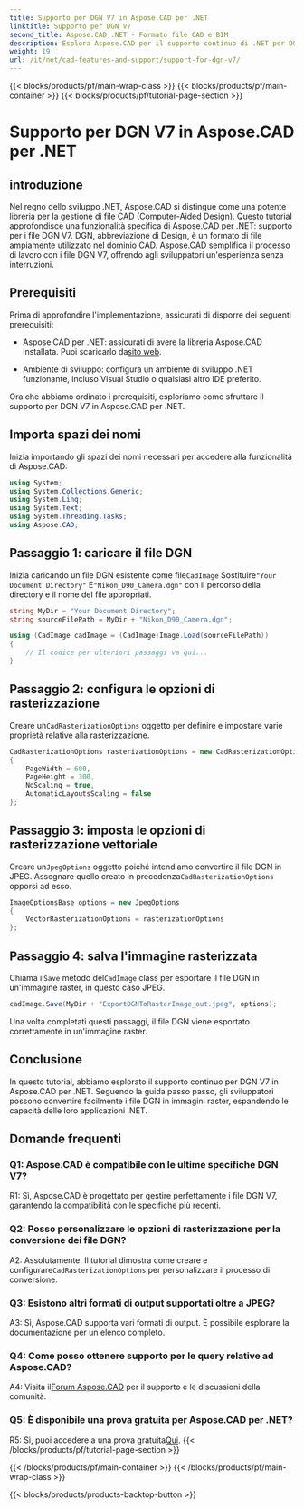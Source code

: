 ```yaml
---
title: Supporto per DGN V7 in Aspose.CAD per .NET
linktitle: Supporto per DGN V7
second_title: Aspose.CAD .NET - Formato file CAD e BIM
description: Esplora Aspose.CAD per il supporto continuo di .NET per DGN V7. Converti file DGN in immagini raster senza sforzo con una guida passo passo.
weight: 19
url: /it/net/cad-features-and-support/support-for-dgn-v7/
---
```


{{< blocks/products/pf/main-wrap-class >}}
{{< blocks/products/pf/main-container >}}
{{< blocks/products/pf/tutorial-page-section >}}

# Supporto per DGN V7 in Aspose.CAD per .NET

## introduzione

Nel regno dello sviluppo .NET, Aspose.CAD si distingue come una potente libreria per la gestione di file CAD (Computer-Aided Design). Questo tutorial approfondisce una funzionalità specifica di Aspose.CAD per .NET: supporto per i file DGN V7. DGN, abbreviazione di Design, è un formato di file ampiamente utilizzato nel dominio CAD. Aspose.CAD semplifica il processo di lavoro con i file DGN V7, offrendo agli sviluppatori un'esperienza senza interruzioni.

## Prerequisiti

Prima di approfondire l'implementazione, assicurati di disporre dei seguenti prerequisiti:

-  Aspose.CAD per .NET: assicurati di avere la libreria Aspose.CAD installata. Puoi scaricarlo da[sito web](https://releases.aspose.com/cad/net/).

- Ambiente di sviluppo: configura un ambiente di sviluppo .NET funzionante, incluso Visual Studio o qualsiasi altro IDE preferito.

Ora che abbiamo ordinato i prerequisiti, esploriamo come sfruttare il supporto per DGN V7 in Aspose.CAD per .NET.

## Importa spazi dei nomi

Inizia importando gli spazi dei nomi necessari per accedere alla funzionalità di Aspose.CAD:

```csharp
using System;
using System.Collections.Generic;
using System.Linq;
using System.Text;
using System.Threading.Tasks;
using Aspose.CAD;
```

## Passaggio 1: caricare il file DGN

 Inizia caricando un file DGN esistente come file`CadImage` Sostituire`"Your Document Directory"` E`"Nikon_D90_Camera.dgn"` con il percorso della directory e il nome del file appropriati.

```csharp
string MyDir = "Your Document Directory";
string sourceFilePath = MyDir + "Nikon_D90_Camera.dgn";

using (CadImage cadImage = (CadImage)Image.Load(sourceFilePath))
{
    // Il codice per ulteriori passaggi va qui...
}
```

## Passaggio 2: configura le opzioni di rasterizzazione

 Creare un`CadRasterizationOptions` oggetto per definire e impostare varie proprietà relative alla rasterizzazione.

```csharp
CadRasterizationOptions rasterizationOptions = new CadRasterizationOptions
{
    PageWidth = 600,
    PageHeight = 300,
    NoScaling = true,
    AutomaticLayoutsScaling = false
};
```

## Passaggio 3: imposta le opzioni di rasterizzazione vettoriale

 Creare un`JpegOptions` oggetto poiché intendiamo convertire il file DGN in JPEG. Assegnare quello creato in precedenza`CadRasterizationOptions` opporsi ad esso.

```csharp
ImageOptionsBase options = new JpegOptions
{
    VectorRasterizationOptions = rasterizationOptions
};
```

## Passaggio 4: salva l'immagine rasterizzata

 Chiama il`Save` metodo del`CadImage` class per esportare il file DGN in un'immagine raster, in questo caso JPEG.

```csharp
cadImage.Save(MyDir + "ExportDGNToRasterImage_out.jpeg", options);
```

Una volta completati questi passaggi, il file DGN viene esportato correttamente in un'immagine raster.

## Conclusione

In questo tutorial, abbiamo esplorato il supporto continuo per DGN V7 in Aspose.CAD per .NET. Seguendo la guida passo passo, gli sviluppatori possono convertire facilmente i file DGN in immagini raster, espandendo le capacità delle loro applicazioni .NET.

## Domande frequenti

### Q1: Aspose.CAD è compatibile con le ultime specifiche DGN V7?

R1: Sì, Aspose.CAD è progettato per gestire perfettamente i file DGN V7, garantendo la compatibilità con le specifiche più recenti.

### Q2: Posso personalizzare le opzioni di rasterizzazione per la conversione dei file DGN?

 A2: Assolutamente. Il tutorial dimostra come creare e configurare`CadRasterizationOptions` per personalizzare il processo di conversione.

### Q3: Esistono altri formati di output supportati oltre a JPEG?

A3: Sì, Aspose.CAD supporta vari formati di output. È possibile esplorare la documentazione per un elenco completo.

### Q4: Come posso ottenere supporto per le query relative ad Aspose.CAD?

 A4: Visita il[Forum Aspose.CAD](https://forum.aspose.com/c/cad/19) per il supporto e le discussioni della comunità.

### Q5: È disponibile una prova gratuita per Aspose.CAD per .NET?

 R5: Sì, puoi accedere a una prova gratuita[Qui](https://releases.aspose.com/).
{{< /blocks/products/pf/tutorial-page-section >}}

{{< /blocks/products/pf/main-container >}}
{{< /blocks/products/pf/main-wrap-class >}}

{{< blocks/products/products-backtop-button >}}
